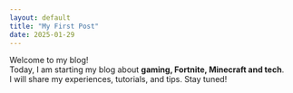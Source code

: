```yaml
---
layout: default
title: "My First Post"
date: 2025-01-29
---
```








Welcome to my blog!  
Today, I am starting my blog about **gaming, Fortnite, Minecraft and tech**.  
I will share my experiences, tutorials, and tips. Stay tuned!
